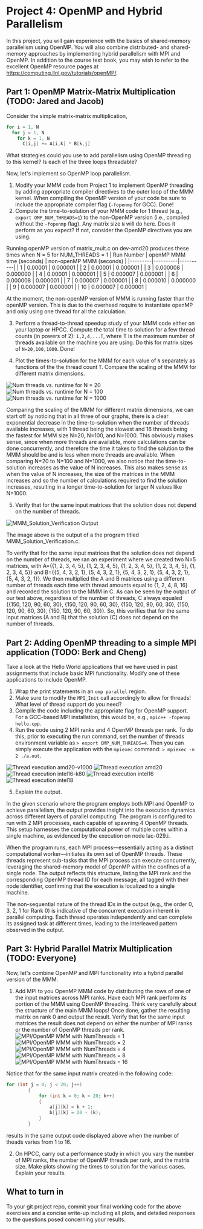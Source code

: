 # Project 4: OpenMP and Hybrid Parallelism 

In this project, you will gain experience with the basics of shared-memory parallelism using OpenMP. 
You will also combine distributed- and shared-memory approaches by implementing hybrid parallelism with MPI and OpenMP. 
In addition to the course text book, you may wish to refer to the excellent OpenMP resource pages at <https://computing.llnl.gov/tutorials/openMP/>.

## Part 1: OpenMP Matrix-Matrix Multiplication (TODO: Jared and Jacob)

Consider the simple matrix-matrix multiplication,

```C
for i = 1, N
  for j = 1, N
    for k = 1, N
      C[i,j] += A[i,k] * B[k,j]
```

What strategies could you use to add parallelism using OpenMP threading to this kernel? Is each of the three loops threadable?

Now, let's implement so OpenMP loop parallelism.

1. Modify your MMM code from Project 1 to implement OpenMP threading by adding appropriate compiler directives to the outer loop of the MMM kernel. When compiling the OpenMP version of your code be sure to include the appropriate compiler flag (`-fopenmp` for GCC). Done!
2. Compute the time-to-solution of your MMM code for 1 thread (e.g., `export OMP_NUM_THREADS=1`) to the non-OpenMP version (i.e., compiled without the `-fopenmp` flag). Any matrix size `N` will do here. Does it perform as you expect? If not, consider the OpenMP directives you are using.

Running openMP version of matrix_mult.c on dev-amd20 produces these times when N = 5 for NUM_THREADS = 1
| Run Number | openMP MMM time (seconds) | non-openMP MMM (seconds) |
|---------|----------|----------|
|    1    |  0.00001 |    0.000001     |
|    2    |  0.00001 |    0.000001     |
|    3    |  0.000008 |    0.000000     |
|    4    |  0.00001 |    0.000001     |
|    5    |  0.000007 |    0.000001     |
|    6    |  0.000008 |    0.000001     |
|    7    |  0.000007 |    0.000001     |
|    8    |  0.000010 |    0.000000     |
|    9    |  0.000007 |    0.000001     |
|    10    |  0.000007 |    0.000001     |

At the moment, the non-openMP version of MMM is running faster than the openMP version. This is due to the overhead require to instantiate openMP and only using one thread for all the calculation. 

3. Perform a thread-to-thread speedup study of your MMM code either on your laptop or HPCC. Compute the total time to solution for a few thread counts (in powers of 2): `1,2,4,...T`, where T is the maximum number of threads available on the machine you are using. Do this for matrix sizes of `N=20,100,1000`. Done!

4. Plot the times-to-solution for the MMM for each value of `N` separately as functions of the the thread count `T`. Compare the scaling of the MMM for different matrix dimensions.

![Num threads vs. runtime for N = 20](./Part_1_code_&_plots/NumThreadsVsRuntimeN=20.png)
![Num threads vs. runtime for N = 100](./Part_1_code_&_plots/NumThreadsVsRuntimeN=100.png)
![Num threads vs. runtime for N = 1000](./Part_1_code_&_plots/NumThreadsVsRuntimeN=1000.png)

Comparing the scaling of the MMM for different matrix dimensions, we can start off by noticing that in all three of our graphs, there is a clear exponential decrease in the time-to-solution when the number of threads available increases, with 1 thread being the slowest and 16 threads being the fastest for MMM size N=20, N=100, and N=1000. This obviously makes sense, since when more threads are available, more calculations can be done concurrently, and therefore the time it takes to find the solution to the MMM should be and is less when more threads are available. When comparing N=20 to N=100 and N=1000, we also notice that the time-to-solution increases as the value of N increases. This also makes sense as when the value of N increases, the size of the matrices in the MMM increases and so the number of calculations required to find the solution increases, resulting in a longer time-to-solution for larger N values like N=1000.

5. Verify that for the same input matrices that the solution does not depend on the number of threads.

![MMM_Solution_Verification Output](./Part_1_code_&_plots/MMM_Solution_Verification_Output.png)

The image above is the output of a the program titled MMM_Solution_Verification.c.

To verify that for the same input matrices that the solution does not depend on the number of threads, we ran an experiment where we created two N=5 matrices, with A={{1, 2, 3, 4, 5}, {1, 2, 3, 4, 5}, {1, 2, 3, 4, 5}, {1, 2, 3, 4, 5}, {1, 2, 3, 4, 5}} and B={{5, 4, 3, 2, 1}, {5, 4, 3, 2, 1}, {5, 4, 3, 2, 1}, {5, 4, 3, 2, 1}, {5, 4, 3, 2, 1}}. We then multiplied the A and B matrices using a different number of threads each time with thread amounts equal to {1, 2, 4, 8, 16} and recorded the solution to the MMM in C. As can be seen by the output of our test above, regardless of the number of threads, C always equaled {{150, 120, 90, 60, 30}, {150, 120, 90, 60, 30}, {150, 120, 90, 60, 30}, {150, 120, 90, 60, 30}, {150, 120, 90, 60, 30}}. So, this verifies that for the same input matrices (A and B) that the solution (C) does not depend on the number of threads.

## Part 2: Adding OpenMP threading to a simple MPI application (TODO: Berk and Cheng)

Take a look at the Hello World applications that we have used in past assignments that include basic MPI functionality. Modify one of these applications to include OpenMP. 

1. Wrap the print statements in an `omp parallel` region.
2. Make sure to modify the `MPI_Init` call accordingly to allow for threads! What level of thread support do you need?
3. Compile the code including the appropriate flag for OpenMP support. For a GCC-based MPI installation, this would be, e.g., `mpic++ -fopenmp hello.cpp`.
4. Run the code using 2 MPI ranks and 4 OpenMP threads per rank. To do this, prior to executing the run command, set the number of threads environment variable as `> export OMP_NUM_THREADS=4`. Then you can simply execute the application with the `mpiexec` command: `> mpiexec -n 2 ./a.out`.

![Thread execution amd20-v1000](./Part_2/Test_amd20-v100.png)
![Thread execution amd20](./Part_2/Test_amd20.png)
![Thread execution intel16-k80](./Part_2/Test_intel16-k80.png)
![Thread execution intel16](./Part_2/Test_intel16.png)
![Thread execution intel18](./Part_2/Test_intel18.png)

5. Explain the output.

In the given scenario where the program employs both MPI and OpenMP to achieve parallelism, the output provides insight into the execution dynamics across different layers of parallel computing. The program is configured to run with 2 MPI processes, each capable of spawning 4 OpenMP threads. This setup harnesses the computational power of multiple cores within a single machine, as evidenced by the execution on node lac-029.i.

When the program runs, each MPI process—essentially acting as a distinct computational worker—initiates its own set of OpenMP threads. These threads represent sub-tasks that the MPI process can execute concurrently, leveraging the shared-memory model of OpenMP within the confines of a single node. The output reflects this structure, listing the MPI rank and the corresponding OpenMP thread ID for each message, all tagged with their node identifier, confirming that the execution is localized to a single machine.

The non-sequential nature of the thread IDs in the output (e.g., the order 0, 3, 2, 1 for Rank 0) is indicative of the concurrent execution inherent in parallel computing. Each thread operates independently and can complete its assigned task at different times, leading to the interleaved pattern observed in the output.

## Part 3: Hybrid Parallel Matrix Multiplication (TODO: Everyone)

Now, let's combine OpenMP and MPI functionality into a hybrid parallel version of the MMM. 

1. Add MPI to  you OpenMP MMM code by distributing the rows of one of the input matrices across MPI ranks. Have each MPI rank perform its portion of the MMM using OpenMP threading. Think very carefully about the structure of the main MMM loops! Once done, gather the resulting matrix on rank 0 and output the result. Verify that for the same input matrices the result does not depend on either the number of MPI ranks or the number of OpenMP threads per rank. 
![MPI/OpenMP MMM with NumThreads = 1](./Part_3/openMP_MPI_numThread1.png)
![MPI/OpenMP MMM with NumThreads = 2](./Part_3/openMP_MPI_numThread2.png)
![MPI/OpenMP MMM with NumThreads = 4](./Part_3/openMP_MPI_numThread4.png)
![MPI/OpenMP MMM with NumThreads = 8](./Part_3/openMP_MPI_numThread8.png)
![MPI/OpenMP MMM with NumThreads = 16](./Part_3/openMP_MPI_numThread16.png)

Notice that for the same input matrix created in the following code:
```c
for (int j = 0; j < 20; j++)
        {
            for (int k = 0; k < 20; k++)
            {
                a[j][k] = k + 1;
                b[j][k] = 20 - (k);
            }
        }
```
results in the same output code displayed above when the number of theads varies from 1 to 16.

2. On HPCC, carry out a performance study in which you vary the number of MPI ranks, the number of OpenMP threads per rank, and the matrix size. Make plots showing the times to solution for the various cases. Explain your results.

## What to turn in

To your git project repo, commit your final working code for the above exercises and a concise write-up including all plots, and detailed responses to the questions posed concerning your results. 
